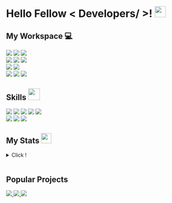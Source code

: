 <h1> Hello Fellow < Developers/ >! <img src="https://raw.githubusercontent.com/MartinHeinz/MartinHeinz/master/wave.gif" width=30px></h1>
<h2> My Workspace 💻</h2>

<a><img src="https://img.shields.io/badge/IntelliJ_IDEA-000000.svg?style=for-the-badge&logo=intellij-idea&logoColor=white"></a>
<a><img src="https://img.shields.io/badge/VSCode-0078D4?style=for-the-badge&logo=visual%20studio%20code&logoColor=white"></a>
<a><img src="https://img.shields.io/badge/GIT-E44C30?style=for-the-badge&logo=git&logoColor=white"></a>
<br/>
<a><img src="https://img.shields.io/badge/Windows_Server-0078D6?style=for-the-badge&logo=windows&logoColor=white"></a>
<a><img src="https://img.shields.io/badge/AMD%20Ryzen_9_5900X-ED1C24?style=for-the-badge&logo=amd&logoColor=white"></a>
<a><img src="https://img.shields.io/badge/NVIDIA-RTX_3090-76B900?style=for-the-badge&logo=nvidia&logoColor=white"></a>
<br/>
<a><img src="https://img.shields.io/badge/Ubuntu_Server-E95420?style=for-the-badge&logo=ubuntu&logoColor=white"></a>
<a><img src="https://img.shields.io/badge/Intel_N100-0068B5?style=for-the-badge&logo=intel&logoColor=black"></a>
<br/>
<a><img src="https://img.shields.io/badge/mac%20os-000000?style=for-the-badge&logo=apple&logoColor=white"></a>
<a><img src="https://img.shields.io/badge/apple%20silicon-333333?style=for-the-badge&logo=apple&logoColor=white"></a>
<a><img src="https://img.shields.io/badge/Apple-MacBook_Pro_2021_16'-333333?style=for-the-badge&logo=apple&logoColor=white"></a>
<br/>
<h2> Skills <img src="https://media2.giphy.com/media/QssGEmpkyEOhBCb7e1/giphy.gif?cid=ecf05e47a0n3gi1bfqntqmob8g9aid1oyj2wr3ds3mg700bl&rid=giphy.gif" width=32px></h2>

<a><img src="https://img.shields.io/badge/Go-00ADD8?style=for-the-badge&logo=go&logoColor=white"></a>
<a><img src="https://img.shields.io/badge/HTML5-E34F26?style=for-the-badge&logo=html5&logoColor=white"></a>
<a><img src="https://img.shields.io/badge/json-5E5C5C?style=for-the-badge&logo=json&logoColor=white"></a>
<a><img src="https://img.shields.io/badge/JWT-000000?style=for-the-badge&logo=JSON%20web%20tokens&logoColor=white"></a>
<a><img src="https://img.shields.io/badge/Docker-2CA5E0?style=for-the-badge&logo=docker&logoColor=white"></a>
<br/>
<a><img src="https://img.shields.io/badge/MySQL-005C84?style=for-the-badge&logo=mysql&logoColor=white"></a>
<a><img src="https://img.shields.io/badge/SQLite-07405E?style=for-the-badge&logo=sqlite&logoColor=white"></a>
<a><img src="https://img.shields.io/badge/MongoDB-4EA94B?style=for-the-badge&logo=mongodb&logoColor=white"></a>
<br/>
<h2> My Stats <img src="https://wakatime.com/static/img/wakatime.svg" width=28px></h2>
<details>
	<summary>Click !</summary>
	<a href="https://wakatime.com/@d4a96414-75f7-45dc-89f4-12748ce70abe"><img src="https://wakatime.com/badge/user/d4a96414-75f7-45dc-89f4-12748ce70abe.svg"></a>
	<br/>
	<a><img src="https://github-readme-stats.vercel.app/api/wakatime?username=Mokky"></a>
	<br/>
	<a href="https://github.com/anuraghazra/github-readme-stats"><img alt="Aastha's Github Stats" src="https://github-readme-stats.vercel.app/api/top-langs/?username=yms2772&hide=javascript,html,Makefile,Dockerfile,CSS&show_icons=true&locale=en&layout=compact" /></a>
	</br>
	<a><img src="https://github-readme-stats-git-masterrstaa-rickstaa.vercel.app/api?username=yms2772"></a>
	<br/>
	<a><img src="https://github-readme-streak-stats.herokuapp.com/?user=yms2772"></a>
</details>
<br/>
<h2> Popular Projects</h2>
<a href="https://github.com/yms2772/kakao.go"> <img src="https://github-readme-stats.vercel.app/api/pin/?username=yms2772&repo=kakao.go" /> </a>
<a href="https://github.com/yms2772/google_image_upsizer"> <img src="https://github-readme-stats.vercel.app/api/pin/?username=yms2772&repo=google_image_upsizer" /> </a>
<a href="https://github.com/yms2772/download_accelerator"> <img src="https://github-readme-stats.vercel.app/api/pin/?username=yms2772&repo=download_accelerator" /> </a>
